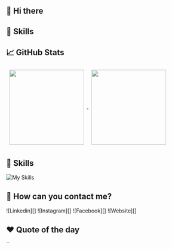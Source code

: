 ## 👋 Hi there

## 💼 Skills

## 📈 GitHub Stats

<a href="https://github.com/aghounami">
  <img height=200 align="center" style="margin:0.5rem" src="https://github-readme-stats.vercel.app/api?username=aghounami&show_icons=true&theme=tokyonight&card_width=250">
</a>
<a href="https://github.com/aghounami">
  <img height=200 align="center" style="margin:0.5rem" src="https://github-readme-stats.vercel.app/api/top-langs/?username=aghounami&layout=compact&theme=tokyonight&card_width=250">
</a>

## 💼 Skills
![My Skills](https://skillicons.dev/icons?i=html,css,c,cpp,linux,vscode)

## 📣 How can you contact me?

![Linkedin][]
![Instagram][]
![Facebook][]
![Website][]

## ❤️ Quote of the day

``
